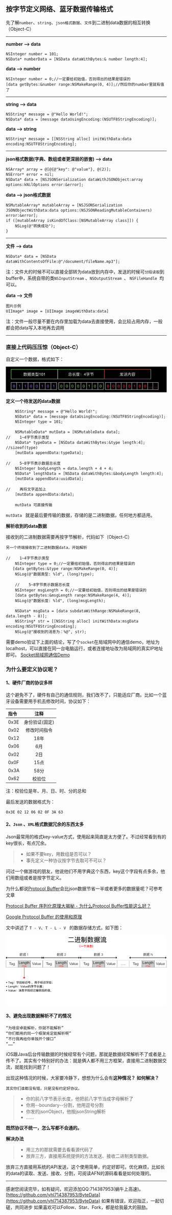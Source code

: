 ## 按字节定义网络、蓝牙数据传输格式

先了解`number`、`string`、`json格式数据`、`文件`到二进制data数据的相互转换（Object-C）

---
**number --> data**

```
NSInteger number = 101;
NSData* numberData = [NSData dataWithBytes:& number length:4];

```

**data --> number**

```
NSInteger number = 0;//一定要给初始值，否则得出的结果是错误的
[data getBytes:&number range:NSMakeRange(0, 4)];//然后你的number里就有值了

```

---
**string --> data**

```
NSString* message = @"Hello World!";
NSData* data = [message dataUsingEncoding:(NSUTF8StringEncoding)];
```

**data --> string**

```
NSString* message = [[NSString alloc] initWithData:data encoding:NSUTF8StringEncoding];
```
---

**json格式数据(字典、数组或者更深层的嵌套) --> data**

```
NSArray* array = @[@{@"key": @"value"}, @(2)];
NSError* error = nil;
NSData* data = [NSJSONSerialization dataWithJSONObject:array options:kNilOptions error:&error];
```

**data --> json格式数据**

```
NSMutableArray* mutableArray = [NSJSONSerialization JSONObjectWithData:data options:(NSJSONReadingMutableContainers) error:&error];
if ([mutableArray isKindOfClass:[NSMutableArray class]]) {
	NSLog(@"转换成功");
}
```

---
**文件 --> data**

```
NSData* data = [NSData dataWithContentsOfFile:@"/document/fileName.mp3"];
```

注：文件大的时候不可以直接全部转为data放到内存中，发送的时候可`分段读取`到buffer中，系统自带的类`NSInputStream` 、`NSOutputStream `、 `NSFileHandle `均可以。

**data --> 文件**

```
图片示例
UIImage* image = [UIImage imageWithData:data]

```

注：文件一般尽量不要在内存里加载为data去直接使用，会比较占用内存，一般都会把data写入本地再去调用

---


### 直接上代码压压惊（Object-C）

自定义一个数据，格式如下：

![自定义数据](image/pic1.png)

**定义一个待发送的data数据**

```
    NSString* message = @"Hello World!";
    NSData* data = [message dataUsingEncoding:(NSUTF8StringEncoding)];
    NSInteger type = 101;
    
    NSMutableData* mutData = [NSMutableData data];
//    1~4字节表示类型
    NSData* typeData = [NSData dataWithBytes:&type length:4]; //sizeof(type)
    [mutData appendData:typeData];
    
//    5~8字节表示数据总长度
    NSInteger bodyLength = data.length + 4 + 4;
    NSData* lengthData = [NSData dataWithBytes:&bodyLength length:4];
    [mutData appendData:uuidData];
    
//    再将文字追加上
    [mutData appendData:data];
    
    mutData 可直接传输

```

`mutData ` 就是最后要传输的数据，存储的是二进制数据，任何地方都适用。

**解析收到的data数据**

接收到的二进制数据需要再按字节解析，代码如下（Object-C）

```
另一个终端接收到了二进制数据data，开始解析

//    1~4字节表示类型
	NSInteger type = 0;//一定要给初始值，否则得出的结果是错误的
   [data getBytes:&type range:NSMakeRange(0, 4)];
	NSLog(@"数据类型: %ld", (long)type);
        
	//    5~8字节表示数据总长度
	NSInteger msgLength = 0;//一定要给初始值，否则得出的结果是错误的
	[data getBytes:&msgLength range:NSMakeRange(4, 4)];
	NSLog(@"数据长度: %ld", (long)msgLength);
        
	NSData* msgData = [data subdataWithRange:NSMakeRange(8, data.length - 8)];
	NSString* str = [[NSString alloc] initWithData:msgData encoding:NSUTF8StringEncoding];
	NSLog(@"接收到的消息为：%@", str);

```

需要demo验证下上面的结论，写了个`socket`在局域网中的通信demo，地址为localhost，可以直接在同一台电脑运行，或者连接地址改为局域网的真实IP地址即可。
[Socket局域网通信Demo](https://www.baidu.com)

### 为什么要定义协议呢？

#### 1、硬件厂商的协议多样
这个避免不了，硬件有自己的通信规则，我们改不了，只能适应厂商。比如一个蓝牙设备需要用手机去修改时间，协议如下：

| 指令  | 注释     |
|:---- |:------------:| 
| 0x3E | 身份验证(固定)     | 
| 0x02 | 修改时间指令       |                  
| 0x12 | 18年          |              
| 0x06 | 6月           |              
| 0x02 | 2日           |              
| 0x0F | 15点          |              
| 0x3A | 58分          |                          
| 0x62 | 校验位			|

注：校验位是年、月、日、时、分的总和

最后发送的数据格式为：

```
0x3E 02 12 06 02 0F 3A 63
```

#### 2、`Json` 、`XML`格式数据冗余的东西太多
Json最常用的格式key-value方式，使用起来简直是太方便了。不过经常看到有的key很长，有点冗余。
>* 如果不要key，用数组是否可以？
>* 事先定义一种协议按字节去取可不可以？

问过一个做游戏的朋友，他说他们不用字典这个东西，key这个字段有点多余，他们用数组或者是按字节定义。

为什么都说[Protocol Buffer]()会比json数据节省一半或者更多的数据量呢？可参考文章

[Protocol Buffer 序列化原理大揭秘 - 为什么Protocol Buffer性能这么好？](https://blog.csdn.net/carson_ho/article/details/70568606)

[Google Protocol Buffer 的使用和原理](https://www.ibm.com/developerworks/cn/linux/l-cn-gpb/index.html)

文中讲述了 `T - V`、`T - L - V ` 的数据存储方式，如下图：

![此图源自于上面的文章](image/pic2.png)

#### 3、避免出现数据解析不了的情况

```
“为啥安卓能解析，你就不能解析”
“你们都用的同一个框架肯定能解析啊”
“不行我再给你单独开个接口”
“……”
```

iOS跟Java后台传输数据的时候经常有个问题，那就是数据经常解析不了或者是上传不了。其实有个特别好的办法：就是俩人都不用三方框架，直接用二进制数据交流，就能找到问题了！

出现这种情况的时候，大家要冷静下，想想为什么会有**这种情况？** **如何解决？**

```
其实你们谁都没有错，只是没有约定好协议。
```
>* 你的前八字节表示长度，他把前八字节当成字母解析了
>* 你用--boundary--分割，他用逗号分割
>* 你发的jsonObject，他按jsonString解析
>* ……

**既然协议不统一，怎么写都不会通的。**

**解决办法**
>* 用三方的那就需要去看看源代码了
>* 放弃三方，直接用系统提供的方法发送、接收二进制类型数据。

放弃三方直接用系统的API发送，这个使用简单，约定好即可。优化麻烦，比如长的data的读取、发送、接收、分割，可阅读AFN的源码看看是如何处理的。

---
感谢您阅读完毕，如有疑问，欢迎添加QQ:714387953(蜗牛上高速)。
[https://github.com/yhl714387953/ByteData](https://github.com/yhl714387953/ByteData)
如果有错误，欢迎指正，一起切磋，共同进步
如果喜欢可以Follow、Star、Fork，都是给我最大的鼓励。
